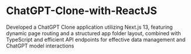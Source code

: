 # ChatGPT-Clone-with-ReactJS
Developed a ChatGPT Clone application utilizing Next.js 13, featuring dynamic page routing and a structured app folder layout, combined with TypeScript and efficient API endpoints for effective data management and ChatGPT model interactions
